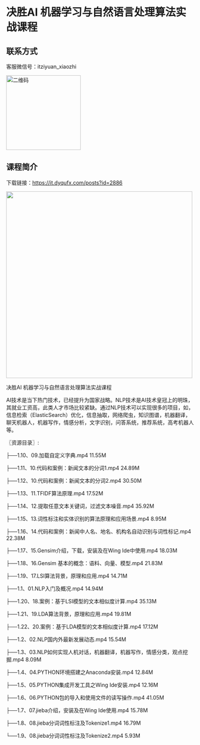 # 决胜AI 机器学习与自然语言处理算法实战课程

## 联系方式

客服微信号：itziyuan_xiaozhi

<img src="https://ziyuanyun.oss-cn-guangzhou.aliyuncs.com/common/20240614073449/666b82192834a.jpg" width="200" height="200" alt="二维码">

## 课程简介

下载链接：https://it.dyqufx.com/posts?id=2886

<img src="https://ziyuanyun.oss-cn-guangzhou.aliyuncs.com/yun/20240515184412/664491fc4e715.jpg" width="500" alt="">

  决胜AI 机器学习与自然语言处理算法实战课程



 AI技术是当下热门技术，已经提升为国家战略。NLP技术是AI技术皇冠上的明珠，其就业工资高，此类人才市场比较紧缺。通过NLP技术可以实现很多的项目，如，信息检索（ElasticSearch）优化，信息抽取，网络爬虫，知识图谱，机器翻译，聊天机器人，机器写作，情感分析，文字识别，问答系统，推荐系统，高考机器人等。

 〖资源目录〗:

 ├──1.10、09.加载自定义字典.mp4 11.55M

 ├──1.11、10.代码和案例：新闻文本的分词1.mp4 24.89M

 ├──1.12、10.代码和案例：新闻文本的分词2.mp4 30.50M

 ├──1.13、11.TFIDF算法原理.mp4 17.52M

 ├──1.14、12.提取任意文本关键词，过滤文本噪音.mp4 35.92M

 ├──1.15、13.词性标注和实体识别的算法原理和应用场景.mp4 8.95M

 ├──1.16、14.代码和案例：新闻中人名、地名、机构名自动识别与词性标记.mp4 22.38M

 ├──1.17、15.Gensim介绍，下载，安装及在Wing Ide中使用.mp4 18.03M

 ├──1.18、16.Gensim 基本的概念：语料、向量、模型.mp4 21.83M

 ├──1.19、17.LSI算法背景，原理和应用.mp4 14.71M

 ├──1.1、01.NLP入门及概况.mp4 14.94M

 ├──1.20、18.案例：基于LSI模型的文本相似度计算.mp4 35.13M

 ├──1.21、19.LDA算法背景，原理和应用.mp4 19.81M

 ├──1.22、20.案例：基于LDA模型的文本相似度计算.mp4 17.12M

 ├──1.2、02.NLP国内外最新发展动态.mp4 15.54M

 ├──1.3、03.NLP如何实现人机对话，机器翻译，机器写作，情感分类，观点挖掘.mp4 8.09M

 ├──1.4、04.PYTHON环境搭建之Anaconda安装.mp4 12.84M

 ├──1.5、05.PYTHON集成开发工具之Wing Ide安装.mp4 12.16M

 ├──1.6、06.PYTHON包的导入和使用文件的读写操作.mp4 41.05M

 ├──1.7、07.jieba介绍，安装及在Wing Ide使用.mp4 15.78M

 ├──1.8、08.jieba分词词性标注及Tokenize1.mp4 16.79M

 └──1.9、08.jieba分词词性标注及Tokenize2.mp4 5.93M

  